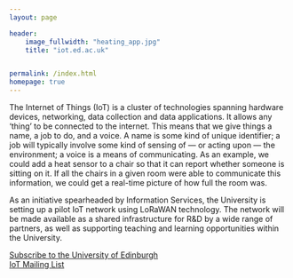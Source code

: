 ```yaml
---
layout: page

header:
    image_fullwidth: "heating_app.jpg"
    title: "iot.ed.ac.uk"


permalink: /index.html
homepage: true
---
```


The Internet of Things (IoT) is a cluster of technologies spanning hardware devices, networking, data collection and data applications. It allows any ‘thing’ to be connected to the internet. This means that we give things a name, a job to do, and a voice. A name is some kind of unique identifier; a job will typically involve some kind of sensing of &mdash; or acting upon &mdash; the environment; a voice is a means of communicating. As an example, we could add a heat sensor to a chair so that it can report whether someone is sitting on it. If all the chairs in a given room were able to communicate this information, we could get a real-time picture of how full the room was.

As an initiative spearheaded by Information Services, the University is setting up a pilot IoT network using LoRaWAN technology. The network will be made available as a shared infrastructure for R&amp;D by a wide range of partners, as well as supporting teaching and learning opportunities within the University.



<div class="row t60">
        <div class="small-12 text-center columns">
            <a class="button large radius" href="https://mlist.is.ed.ac.uk/lists/subscribe/iot" target="_blank" >
            Subscribe to the University of Edinburgh<br/>IoT Mailing List
            </a>
        </div><!-- /.small-12.columns -->
</div><!-- /.row -->
